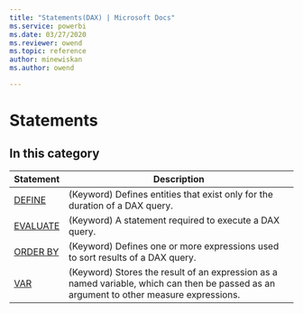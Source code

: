 ```yaml
---
title: "Statements(DAX) | Microsoft Docs"
ms.service: powerbi 
ms.date: 03/27/2020
ms.reviewer: owend
ms.topic: reference
author: minewiskan
ms.author: owend

---
```

# Statements

## In this category  

|Statement |Description  |
|---------|---------|
|[DEFINE](define-statement-dax.md)       |   (Keyword)  Defines entities that exist only for the duration of a DAX query.    |
|[EVALUATE](evaluate-statement-dax.md)       |  (Keyword) A statement required to execute a DAX query.    |
|[ORDER BY](orderby-statement-dax.md)       |   (Keyword) Defines one or more expressions used to sort results of a DAX query.    |
|[VAR](var-dax.md)       |  (Keyword) Stores the result of an expression as a named variable, which can then be passed as an argument to other measure expressions.      |
